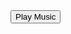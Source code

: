<!DOCTYPE html>
<html lang="en">
<head>
    <meta charset="UTF-8">
    <title>zyldane❤️</title>
    <link rel="stylesheet" href="./style.css">
</head>
<body>
    <canvas id="heart"></canvas>
    <button id="play-music-btn">Play Music</button>
    <audio id="background-music" src="musikz.mp3" loop></audio>    
    <script src="./script.js"></script>
</body>
</html>
